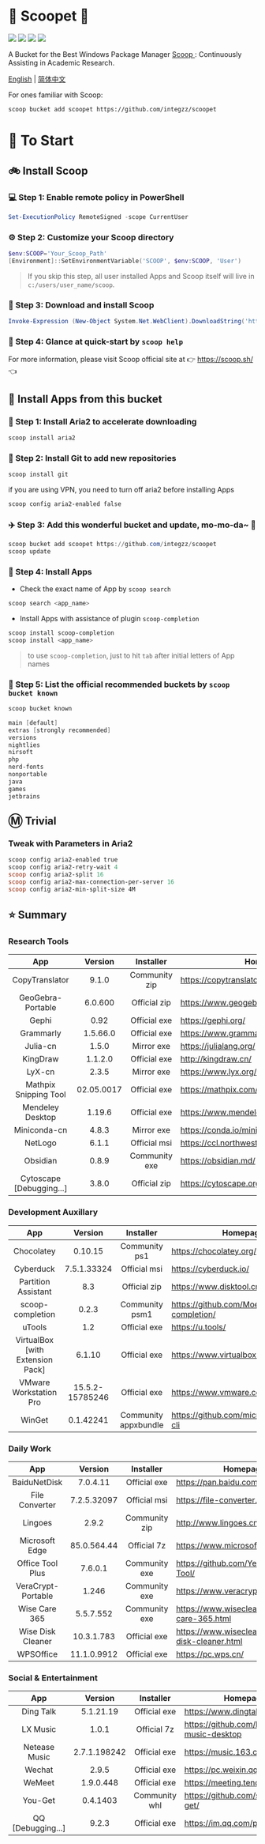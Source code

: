 <div align="left">
<h1 align="left"> 🍨 Scoopet 🍨 </h1>
<p>
<a>
<img src="https://ci.appveyor.com/api/projects/status/kbd3a9mibncbx8ds?svg=true"/>
</a>
<a>
<img src="https://img.shields.io/github/languages/code-size/integzz/scoopet.svg">
</a>
<a>
<img src="https://img.shields.io/github/repo-size/integzz/scoopet.svg">
</a>
<a>
<img src="https://img.shields.io/github/license/integzz/scoopet">
</a>
</p>
</div>

<p></p>

<div>
<p> A Bucket for the Best Windows Package Manager <a href="https://github.com/lukesampson/scoop"> Scoop </a>: Continuously Assisting in Academic Research.
</p>

<p align="left">
        <a href="README.md">English</a> | <a href="README_CN.md">简体中文</a>
</p>
</div>

For ones familiar with Scoop:

```
scoop bucket add scoopet https://github.com/integzz/scoopet
```

# :running: To Start

## :bike: Install Scoop

### :computer: Step 1: Enable remote policy in PowerShell

```powershell
Set-ExecutionPolicy RemoteSigned -scope CurrentUser
```

### :gear: Step 2: Customize your Scoop directory

```powershell
$env:SCOOP='Your_Scoop_Path'
[Environment]::SetEnvironmentVariable('SCOOP', $env:SCOOP, 'User')
```

> If you skip this step, all user installed Apps and Scoop itself will live in `c:/users/user_name/scoop`.

### :hammer: Step 3: Download and install Scoop

```powershell
Invoke-Expression (New-Object System.Net.WebClient).DownloadString('https://get.scoop.sh')
```

### :book: Step 4: Glance at quick-start by `scoop help`

For more information, please visit Scoop official site at 👉 https://scoop.sh/ 👈

## :car: Install Apps from this bucket

### :train: Step 1: Install Aria2 to accelerate downloading

```powershell
scoop install aria2
```

### :ticket: Step 2: Install Git to add new repositories

```powershell
scoop install git
```

if you are using VPN, you need to turn off aria2 before installing Apps

```powershell
scoop config aria2-enabled false
```

### :airplane: Step 3: Add this wonderful bucket and update, mo-mo-da~ :kiss:

```powershell
scoop bucket add scoopet https://github.com/integzz/scoopet
scoop update
```

### :rocket: Step 4: Install Apps

- Check the exact name of App by `scoop search`

```powershell
scoop search <app_name>
```

- Install Apps with assistance of plugin `scoop-completion`

```powershell
scoop install scoop-completion
scoop install <app_name>
```

> to use `scoop-completion`, just to hit `tab` after initial letters of App names

### :100: Step 5: List the official recommended buckets by `scoop bucket known`

```powershell
scoop bucket known

main [default]
extras [strongly recommended]
versions
nightlies
nirsoft
php
nerd-fonts
nonportable
java
games
jetbrains
```

## :m: Trivial

### Tweak with Parameters in Aria2

```powershell
scoop config aria2-enabled true
scoop config aria2-retry-wait 4
scoop config aria2-split 16
scoop config aria2-max-connection-per-server 16
scoop config aria2-min-split-size 4M
```

## :star: Summary

### Research Tools

|           App            |  Version   |   Installer   | Homepage                                  |
| :----------------------: | :--------: | :-----------: | ----------------------------------------- |
|      CopyTranslator      |   9.1.0    | Community zip | https://copytranslator.github.io/         |
|    GeoGebra-Portable     |  6.0.600   | Official zip  | https://www.geogebra.org/                 |
|          Gephi           |    0.92    | Official exe  | https://gephi.org/                        |
|        Grammarly         |  1.5.66.0  | Official exe  | https://www.grammarly.com/native/windows/ |
|         Julia-cn         |   1.5.0    |  Mirror exe   | https://julialang.org/                    |
|         KingDraw         |  1.1.2.0   | Official exe  | http://kingdraw.cn/                       |
|          LyX-cn          |   2.3.5    |  Mirror exe   | https://www.lyx.org/                      |
|  Mathpix Snipping Tool   | 02.05.0017 | Official exe  | https://mathpix.com/                      |
|     Mendeley Desktop     |   1.19.6   | Official exe  | https://www.mendeley.com/                 |
|       Miniconda-cn       |   4.8.3    |  Mirror exe   | https://conda.io/miniconda.html/          |
|         NetLogo          |   6.1.1    | Official msi  | https://ccl.northwestern.edu/netlogo/     |
|         Obsidian         |   0.8.9    | Community exe | https://obsidian.md/                      |
| Cytoscape [Debugging...] |   3.8.0    | Official zip  | https://cytoscape.org/                    |

### Development Auxillary

|               App                |     Version     |      Installer       | Homepage                                        |
| :------------------------------: | :-------------: | :------------------: | ----------------------------------------------- |
|            Chocolatey            |     0.10.15     |    Community ps1     | https://chocolatey.org/                         |
|            Cyberduck             |   7.5.1.33324   |     Official msi     | https://cyberduck.io/                           |
|       Partition Assistant        |       8.3       |     Official zip     | https://www.disktool.cn/                        |
|         scoop-completion         |      0.2.3      |    Community psm1    | https://github.com/Moeologist/scoop-completion/ |
|              uTools              |       1.2       |     Official exe     | https://u.tools/                                |
| VirtualBox [with Extension Pack] |     6.1.10      |     Official exe     | https://www.virtualbox.org/                     |
|      VMware Workstation Pro      | 15.5.2-15785246 |     Official exe     | https://www.vmware.com/                         |
|              WinGet              |    0.1.42241    | Community appxbundle | https://github.com/microsoft/winget-cli         |

### Daily Work

|        App         |   Version   |   Installer   | Homepage                                           |
| :----------------: | :---------: | :-----------: | -------------------------------------------------- |
|    BaiduNetDisk    |  7.0.4.11   | Official exe  | https://pan.baidu.com/                             |
|   File Converter   | 7.2.5.32097 | Official msi  | https://file-converter.org/                        |
|      Lingoes       |    2.9.2    | Community zip | http://www.lingoes.cn/                             |
|   Microsoft Edge   | 85.0.564.44 |  Official 7z  | https://www.microsoft.com/edge                     |
|  Office Tool Plus  |   7.6.0.1   | Community exe | https://github.com/YerongAI/Office-Tool/           |
| VeraCrypt-Portable |    1.246    | Community exe | https://www.veracrypt.fr/                          |
|   Wise Care 365    |  5.5.7.552  | Community exe | https://www.wisecleaner.com/wise-care-365.html     |
| Wise Disk Cleaner  | 10.3.1.783  | Official exe  | https://www.wisecleaner.com/wise-disk-cleaner.html |
|     WPSOffice      | 11.1.0.9912 | Official exe  | https://pc.wps.cn/                                 |

### Social & Entertainment

|        App        |   Version    |   Installer   | Homepage                                    |
| :---------------: | :----------: | :-----------: | ------------------------------------------- |
|     Ding Talk     |  5.1.21.19   | Official exe  | https://www.dingtalk.com/                   |
|     LX Music      |    1.0.1     |  Official 7z  | https://github.com/lyswhut/lx-music-desktop |
|   Netease Music   | 2.7.1.198242 | Official exe  | https://music.163.com/                      |
|      Wechat       |    2.9.5     | Official exe  | https://pc.weixin.qq.com/                   |
|      WeMeet       |  1.9.0.448   | Official exe  | https://meeting.tencent.com/                |
|      You-Get      |   0.4.1403   | Community whl | https://github.com/soimort/you-get/         |
| QQ [Debugging...] |    9.2.3     | Official exe  | https://im.qq.com/pcqq/                     |
